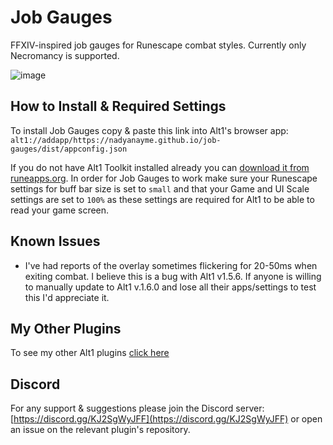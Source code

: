 # Job Gauges
 FFXIV-inspired job gauges for Runescape combat styles. Currently only Necromancy is supported.

 ![image](https://github.com/user-attachments/assets/38830cfa-0b29-4d6e-8a0d-1e88eaab5dec)


 ## How to Install & Required Settings

To install Job Gauges copy & paste this link into Alt1's browser app:
`alt1://addapp/https://nadyanayme.github.io/job-gauges/dist/appconfig.json`

If you do not have Alt1 Toolkit installed already you can [download it from runeapps.org](https://runeapps.org/alt1). In order for Job Gauges to work make sure your Runescape settings for buff bar size is set to `small` and that your Game and UI Scale settings are set to `100%` as these settings are required for Alt1 to be able to read your game screen.

## Known Issues

- I've had reports of the overlay sometimes flickering for 20-50ms when exiting combat. I believe this is a bug with Alt1 v1.5.6. If anyone is willing to manually update to Alt1 v.1.6.0 and lose all their apps/settings to test this I'd appreciate it.

## My Other Plugins

To see my other Alt1 plugins [click here](https://github.com/NadyaNayme/NyusPluginDirectory)

## Discord

For any support & suggestions please join the Discord server: [https://discord.gg/KJ2SgWyJFF](https://discord.gg/KJ2SgWyJFF) or open an issue on the relevant plugin's repository.
